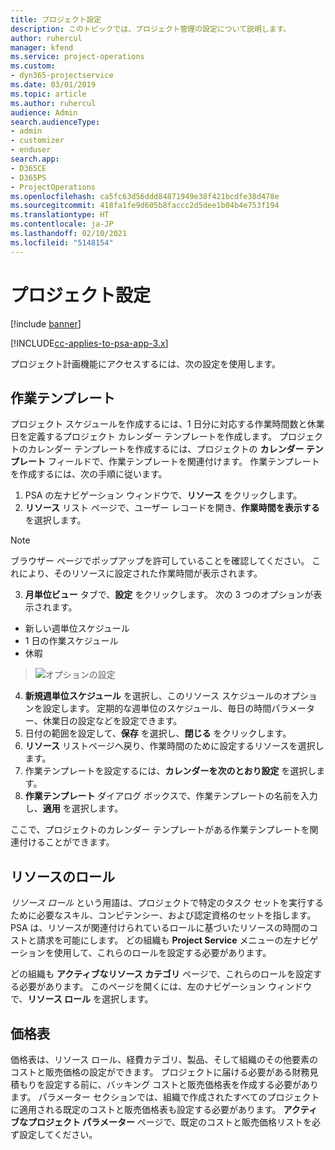 ```yaml
---
title: プロジェクト設定
description: このトピックでは、プロジェクト管理の設定について説明します。
author: ruhercul
manager: kfend
ms.service: project-operations
ms.custom:
- dyn365-projectservice
ms.date: 03/01/2019
ms.topic: article
ms.author: ruhercul
audience: Admin
search.audienceType:
- admin
- customizer
- enduser
search.app:
- D365CE
- D365PS
- ProjectOperations
ms.openlocfilehash: ca5fc63d56ddd84871949e38f421bcdfe38d478e
ms.sourcegitcommit: 418fa1fe9d605b8faccc2d5dee1b04b4e753f194
ms.translationtype: HT
ms.contentlocale: ja-JP
ms.lasthandoff: 02/10/2021
ms.locfileid: "5148154"
---
```

# <a name="project-settings"></a>プロジェクト設定

[!include [banner](../includes/psa-now-project-operations.md)]

[!INCLUDE[cc-applies-to-psa-app-3.x](../includes/cc-applies-to-psa-app-3x.md)]

プロジェクト計画機能にアクセスするには、次の設定を使用します。

## <a name="work-template"></a>作業テンプレート

プロジェクト スケジュールを作成するには、1 日分に対応する作業時間数と休業日を定義するプロジェクト カレンダー テンプレートを作成します。 プロジェクトのカレンダー テンプレートを作成するには、プロジェクトの **カレンダー テンプレート** フィールドで、作業テンプレートを関連付けます。 作業テンプレートを作成するには、次の手順に従います。

1. PSA の左ナビゲーション ウィンドウで、**リソース** をクリックします。 
2. **リソース** リスト ページで、ユーザー レコードを開き、**作業時間を表示する** を選択します。

  > [!NOTE]
  > ブラウザー ページでポップアップを許可していることを確認してください。 これにより、そのリソースに設定された作業時間が表示されます。
  
3. **月単位ビュー** タブで、**設定** をクリックします。 次の 3 つのオプションが表示されます。 

  - 新しい週単位スケジュール
  - 1 日の作業スケジュール
  - 休暇

> ![オプションの設定](media/project-13.png)

4. **新規週単位スケジュール** を選択し、このリソース スケジュールのオプションを設定します。 定期的な週単位のスケジュール、毎日の時間パラメーター、休業日の設定などを設定できます。
5. 日付の範囲を設定して、**保存** を選択し、**閉じる** をクリックします。 
6. **リソース** リストページへ戻り、作業時間のために設定するリソースを選択します。 
7. 作業テンプレートを設定するには、**カレンダーを次のとおり設定** を選択します。 
8. **作業テンプレート** ダイアログ ボックスで、作業テンプレートの名前を入力し、**適用** を選択します。 

ここで、プロジェクトのカレンダー テンプレートがある作業テンプレートを関連付けることができます。

## <a name="resource-roles"></a>リソースのロール

*リソース ロール* という用語は、プロジェクトで特定のタスク セットを実行するために必要なスキル、コンピテンシー、および認定資格のセットを指します。 PSA は、リソースが関連付けられているロールに基づいたリソースの時間のコストと請求を可能にします。 どの組織も **Project Service** メニューの左ナビゲーションを使用して、これらのロールを設定する必要があります。

どの組織も **アクティブなリソース カテゴリ** ページで、これらのロールを設定する必要があります。 このページを開くには、左のナビゲーション ウィンドウで、**リソース ロール** を選択します。

## <a name="price-lists"></a>価格表

価格表は、リソース ロール、経費カテゴリ、製品、そして組織のその他要素のコストと販売価格の設定ができます。 プロジェクトに届ける必要がある財務見積もりを設定する前に、バッキング コストと販売価格表を作成する必要があります。 パラメーター セクションでは、組織で作成されたすべてのプロジェクトに適用される既定のコストと販売価格表も設定する必要があります。 **アクティブなプロジェクト パラメーター** ページで、既定のコストと販売価格リストを必ず設定してください。
